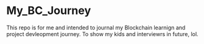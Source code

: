 # My_BC_Journey
This repo is for me and intended to journal my Blockchain learnign and project devleopment journey. To show my kids and interviewrs in future, lol.
